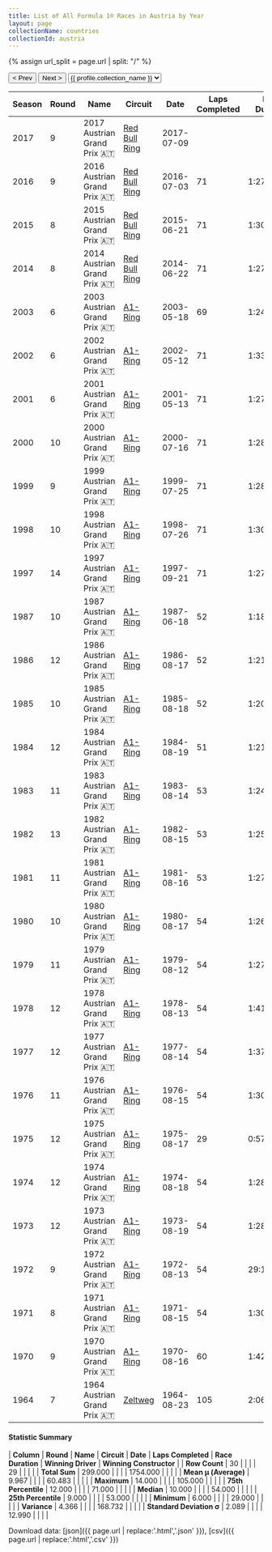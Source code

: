 ```yaml
---
title: List of All Formula 1® Races in Austria by Year
layout: page
collectionName: countries
collectionId: austria
---
```


{% assign url_split = page.url | split: "/" %}
<div id="collection-navigation">
<button onclick="selector.options[selector.selectedIndex-1].value && (window.location = selector.options[selector.selectedIndex-1].value);">&lt; Prev</button>
<button onclick="selector.options[selector.selectedIndex+1].value && (window.location = selector.options[selector.selectedIndex+1].value);">Next &gt;</button>
<select id="selector" onchange="this.options[this.selectedIndex].value && (window.location = this.options[this.selectedIndex].value);">
  {% for collectionId in site.data[page.collectionName].refs %}
    {% if collectionId == page.collectionId %}
      {% assign selected = "selected" %}
    {% else %}
      {% assign selected = "" %}
    {% endif %}
    {% assign profile = site.data[page.collectionName][collectionId].profile %}
    <option value="/f1/{{ page.collectionName }}/{{ collectionId }}/{{ url_split[4] }}" {{ selected }}>{{ profile.collection_name }}</option>
  {% endfor %}
</select>
</div>

| Season | Round | Name | Circuit | Date | Laps Completed | Race Duration | Winning Driver | Winning Constructor |
|--|--|--|--|--|--|--|--|--|
| 2017 | 9 | 2017 Austrian Grand Prix 🇦🇹 | [Red Bull Ring](/f1/circuits/red_bull_ring) | 2017-07-09 |   |   |   |   |
| 2016 | 9 | 2016 Austrian Grand Prix 🇦🇹 | [Red Bull Ring](/f1/circuits/red_bull_ring) | 2016-07-03 | 71 | 1:27:38.107 | [Lewis Hamilton 🇬🇧](/f1/drivers/hamilton) | Mercedes 🇩🇪 |
| 2015 | 8 | 2015 Austrian Grand Prix 🇦🇹 | [Red Bull Ring](/f1/circuits/red_bull_ring) | 2015-06-21 | 71 | 1:30:16.930 | [Nico Rosberg 🇩🇪](/f1/drivers/rosberg) | Mercedes 🇩🇪 |
| 2014 | 8 | 2014 Austrian Grand Prix 🇦🇹 | [Red Bull Ring](/f1/circuits/red_bull_ring) | 2014-06-22 | 71 | 1:27:54.976 | [Nico Rosberg 🇩🇪](/f1/drivers/rosberg) | Mercedes 🇩🇪 |
| 2003 | 6 | 2003 Austrian Grand Prix 🇦🇹 | [A1-Ring](/f1/circuits/osterreichring) | 2003-05-18 | 69 | 1:24:04.888 | [Michael Schumacher 🇩🇪](/f1/drivers/michael_schumacher) | Ferrari 🇮🇹 |
| 2002 | 6 | 2002 Austrian Grand Prix 🇦🇹 | [A1-Ring](/f1/circuits/osterreichring) | 2002-05-12 | 71 | 1:33:51.562 | [Michael Schumacher 🇩🇪](/f1/drivers/michael_schumacher) | Ferrari 🇮🇹 |
| 2001 | 6 | 2001 Austrian Grand Prix 🇦🇹 | [A1-Ring](/f1/circuits/osterreichring) | 2001-05-13 | 71 | 1:27:45.927 | [David Coulthard 🇬🇧](/f1/drivers/coulthard) | McLaren 🇬🇧 |
| 2000 | 10 | 2000 Austrian Grand Prix 🇦🇹 | [A1-Ring](/f1/circuits/osterreichring) | 2000-07-16 | 71 | 1:28:15.818 | [Mika Häkkinen 🇫🇮](/f1/drivers/hakkinen) | McLaren 🇬🇧 |
| 1999 | 9 | 1999 Austrian Grand Prix 🇦🇹 | [A1-Ring](/f1/circuits/osterreichring) | 1999-07-25 | 71 | 1:28:12.438 | [Eddie Irvine 🇬🇧](/f1/drivers/irvine) | Ferrari 🇮🇹 |
| 1998 | 10 | 1998 Austrian Grand Prix 🇦🇹 | [A1-Ring](/f1/circuits/osterreichring) | 1998-07-26 | 71 | 1:30:44.0 | [Mika Häkkinen 🇫🇮](/f1/drivers/hakkinen) | McLaren 🇬🇧 |
| 1997 | 14 | 1997 Austrian Grand Prix 🇦🇹 | [A1-Ring](/f1/circuits/osterreichring) | 1997-09-21 | 71 | 1:27:35.999 | [Jacques Villeneuve 🇨🇦](/f1/drivers/villeneuve) | Williams 🇬🇧 |
| 1987 | 10 | 1987 Austrian Grand Prix 🇦🇹 | [A1-Ring](/f1/circuits/osterreichring) | 1987-06-18 | 52 | 1:18:44.898 | [Nigel Mansell 🇬🇧](/f1/drivers/mansell) | Williams 🇬🇧 |
| 1986 | 12 | 1986 Austrian Grand Prix 🇦🇹 | [A1-Ring](/f1/circuits/osterreichring) | 1986-08-17 | 52 | 1:21:22.531 | [Alain Prost 🇫🇷](/f1/drivers/prost) | McLaren 🇬🇧 |
| 1985 | 10 | 1985 Austrian Grand Prix 🇦🇹 | [A1-Ring](/f1/circuits/osterreichring) | 1985-08-18 | 52 | 1:20:12.583 | [Alain Prost 🇫🇷](/f1/drivers/prost) | McLaren 🇬🇧 |
| 1984 | 12 | 1984 Austrian Grand Prix 🇦🇹 | [A1-Ring](/f1/circuits/osterreichring) | 1984-08-19 | 51 | 1:21:12.851 | [Niki Lauda 🇦🇹](/f1/drivers/lauda) | McLaren 🇬🇧 |
| 1983 | 11 | 1983 Austrian Grand Prix 🇦🇹 | [A1-Ring](/f1/circuits/osterreichring) | 1983-08-14 | 53 | 1:24:32.745 | [Alain Prost 🇫🇷](/f1/drivers/prost) | Renault 🇫🇷 |
| 1982 | 13 | 1982 Austrian Grand Prix 🇦🇹 | [A1-Ring](/f1/circuits/osterreichring) | 1982-08-15 | 53 | 1:25:02.212 | [Elio de Angelis 🇮🇹](/f1/drivers/angelis) | Team Lotus 🇬🇧 |
| 1981 | 11 | 1981 Austrian Grand Prix 🇦🇹 | [A1-Ring](/f1/circuits/osterreichring) | 1981-08-16 | 53 | 1:27:36.47 | [Jacques Laffite 🇫🇷](/f1/drivers/laffite) | Ligier 🇫🇷 |
| 1980 | 10 | 1980 Austrian Grand Prix 🇦🇹 | [A1-Ring](/f1/circuits/osterreichring) | 1980-08-17 | 54 | 1:26:15.73 | [Jean-Pierre Jabouille 🇫🇷](/f1/drivers/jabouille) | Renault 🇫🇷 |
| 1979 | 11 | 1979 Austrian Grand Prix 🇦🇹 | [A1-Ring](/f1/circuits/osterreichring) | 1979-08-12 | 54 | 1:27:38.01 | [Alan Jones 🇦🇺](/f1/drivers/jones) | Williams 🇬🇧 |
| 1978 | 12 | 1978 Austrian Grand Prix 🇦🇹 | [A1-Ring](/f1/circuits/osterreichring) | 1978-08-13 | 54 | 1:41:21.57 | [Ronnie Peterson 🇸🇪](/f1/drivers/peterson) | Team Lotus 🇬🇧 |
| 1977 | 12 | 1977 Austrian Grand Prix 🇦🇹 | [A1-Ring](/f1/circuits/osterreichring) | 1977-08-14 | 54 | 1:37:16.49 | [Alan Jones 🇦🇺](/f1/drivers/jones) | Shadow 🇬🇧 |
| 1976 | 11 | 1976 Austrian Grand Prix 🇦🇹 | [A1-Ring](/f1/circuits/osterreichring) | 1976-08-15 | 54 | 1:30:07.86 | [John Watson 🇬🇧](/f1/drivers/watson) | Penske 🇺🇸 |
| 1975 | 12 | 1975 Austrian Grand Prix 🇦🇹 | [A1-Ring](/f1/circuits/osterreichring) | 1975-08-17 | 29 | 0:57:56.69 | [Vittorio Brambilla 🇮🇹](/f1/drivers/brambilla) | March 🇬🇧 |
| 1974 | 12 | 1974 Austrian Grand Prix 🇦🇹 | [A1-Ring](/f1/circuits/osterreichring) | 1974-08-18 | 54 | 1:28:44.72 | [Carlos Reutemann 🇦🇷](/f1/drivers/reutemann) | Brabham 🇬🇧 |
| 1973 | 12 | 1973 Austrian Grand Prix 🇦🇹 | [A1-Ring](/f1/circuits/osterreichring) | 1973-08-19 | 54 | 1:28:48.78 | [Ronnie Peterson 🇸🇪](/f1/drivers/peterson) | Team Lotus 🇬🇧 |
| 1972 | 9 | 1972 Austrian Grand Prix 🇦🇹 | [A1-Ring](/f1/circuits/osterreichring) | 1972-08-13 | 54 | 29:17.3 | [Emerson Fittipaldi 🇧🇷](/f1/drivers/emerson_fittipaldi) | Team Lotus 🇬🇧 |
| 1971 | 8 | 1971 Austrian Grand Prix 🇦🇹 | [A1-Ring](/f1/circuits/osterreichring) | 1971-08-15 | 54 | 1:30:23.91 | [Jo Siffert 🇨🇭](/f1/drivers/siffert) | BRM 🇬🇧 |
| 1970 | 9 | 1970 Austrian Grand Prix 🇦🇹 | [A1-Ring](/f1/circuits/osterreichring) | 1970-08-16 | 60 | 1:42:17.3 | [Jacky Ickx 🇧🇪](/f1/drivers/ickx) | Ferrari 🇮🇹 |
| 1964 | 7 | 1964 Austrian Grand Prix 🇦🇹 | [Zeltweg](/f1/circuits/zeltweg) | 1964-08-23 | 105 | 2:06:18.23 | [Lorenzo Bandini 🇮🇹](/f1/drivers/bandini) | Ferrari 🇮🇹 |

#### Statistic Summary

| **Column** | **Round** | **Name** | **Circuit** | **Date** | **Laps Completed** | **Race Duration** | **Winning Driver** | **Winning Constructor** |
| **Row Count** | 30 |  |  |  | 29 |  |  |  |
| **Total Sum** | 299.000 |  |  |  | 1754.000 |  |  |  |
| **Mean μ (Average)** | 9.967 |  |  |  | 60.483 |  |  |  |
| **Maximum** | 14.000 |  |  |  | 105.000 |  |  |  |
| **75th Percentile** | 12.000 |  |  |  | 71.000 |  |  |  |
| **Median** | 10.000 |  |  |  | 54.000 |  |  |  |
| **25th Percentile** | 9.000 |  |  |  | 53.000 |  |  |  |
| **Minimum** | 6.000 |  |  |  | 29.000 |  |  |  |
| **Variance** | 4.366 |  |  |  | 168.732 |  |  |  |
| **Standard Deviation σ** | 2.089 |  |  |  | 12.990 |  |  |  |

Download data: [json]({{ page.url | replace:'.html','.json' }}), [csv]({{ page.url | replace:'.html','.csv' }})
